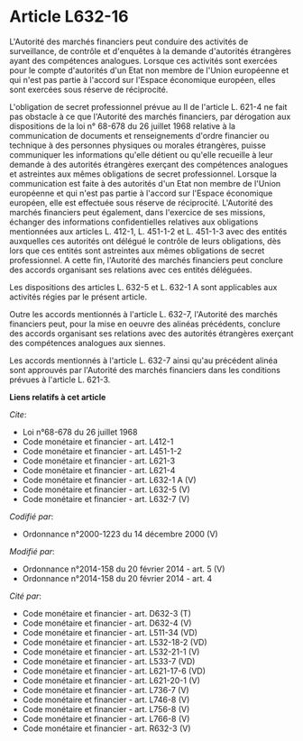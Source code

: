 # Article L632-16

L'Autorité des marchés financiers peut conduire des activités de surveillance, de contrôle et d'enquêtes à la demande
d'autorités étrangères ayant des compétences analogues. Lorsque ces activités sont exercées pour le compte d'autorités d'un
Etat non membre de l'Union européenne et qui n'est pas partie à l'accord sur l'Espace économique européen, elles sont
exercées sous réserve de réciprocité. 

L'obligation de secret professionnel prévue au II de l'article L. 621-4 ne fait pas obstacle à ce que l'Autorité des marchés
financiers, par dérogation aux dispositions de la loi n° 68-678 du 26 juillet 1968 relative à la communication de documents
et renseignements d'ordre financier ou technique à des personnes physiques ou morales étrangères, puisse communiquer les
informations qu'elle détient ou qu'elle recueille à leur demande à des autorités étrangères exerçant des compétences
analogues et astreintes aux mêmes obligations de secret professionnel. Lorsque la communication est faite à des autorités
d'un Etat non membre de l'Union européenne et qui n'est pas partie à l'accord sur l'Espace économique européen, elle est
effectuée sous réserve de réciprocité. L'Autorité des marchés financiers peut également, dans l'exercice de ses missions,
échanger des informations confidentielles relatives aux obligations mentionnées aux articles L. 412-1, L. 451-1-2 et L.
451-1-3 avec des entités auxquelles ces autorités ont délégué le contrôle de leurs obligations, dès lors que ces entités sont
astreintes aux mêmes obligations de secret professionnel. A cette fin, l'Autorité des marchés financiers peut conclure des
accords organisant ses relations avec ces entités déléguées. 

Les dispositions des articles L. 632-5 et L. 632-1 A sont applicables aux activités régies par le présent article. 

Outre les accords mentionnés à l'article L. 632-7, l'Autorité des marchés financiers peut, pour la mise en oeuvre des alinéas
précédents, conclure des accords organisant ses relations avec des autorités étrangères exerçant des compétences analogues
aux siennes. 

Les accords mentionnés à l'article L. 632-7 ainsi qu'au précédent alinéa sont approuvés par l'Autorité des marchés financiers
dans les conditions prévues à l'article L. 621-3.

**Liens relatifs à cet article**

_Cite_:

  - Loi n°68-678 du 26 juillet 1968
  - Code monétaire et financier - art. L412-1
  - Code monétaire et financier - art. L451-1-2
  - Code monétaire et financier - art. L621-3
  - Code monétaire et financier - art. L621-4
  - Code monétaire et financier - art. L632-1 A (V)
  - Code monétaire et financier - art. L632-5 (V)
  - Code monétaire et financier - art. L632-7 (V)

_Codifié par_:

  - Ordonnance n°2000-1223 du 14 décembre 2000 (V)

_Modifié par_:

  - Ordonnance n°2014-158 du 20 février 2014 - art. 5 (V)
  - Ordonnance n°2014-158 du 20 février 2014 - art. 4

_Cité par_:

  - Code monétaire et financier - art. D632-3 (T)
  - Code monétaire et financier - art. D632-4 (V)
  - Code monétaire et financier - art. L511-34 (VD)
  - Code monétaire et financier - art. L532-18-2 (VD)
  - Code monétaire et financier - art. L532-21-1 (V)
  - Code monétaire et financier - art. L533-7 (VD)
  - Code monétaire et financier - art. L621-17-6 (VD)
  - Code monétaire et financier - art. L621-20-1 (V)
  - Code monétaire et financier - art. L736-7 (V)
  - Code monétaire et financier - art. L746-8 (V)
  - Code monétaire et financier - art. L756-8 (V)
  - Code monétaire et financier - art. L766-8 (V)
  - Code monétaire et financier - art. R632-3 (V)
